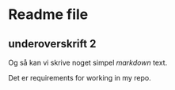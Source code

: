 # Readme file
## underoverskrift 2
Og så kan vi skrive noget simpel _markdown_ text.

Det er requirements for working in my repo.
